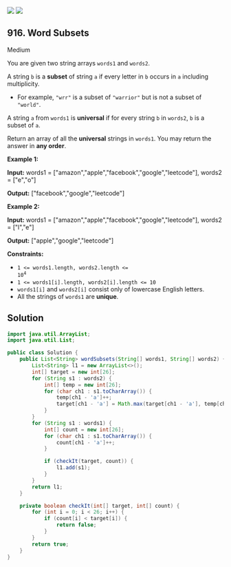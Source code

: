 [![](https://img.shields.io/github/stars/javadev/LeetCode-in-Java?label=Stars&style=flat-square)](https://github.com/javadev/LeetCode-in-Java)
[![](https://img.shields.io/github/forks/javadev/LeetCode-in-Java?label=Fork%20me%20on%20GitHub%20&style=flat-square)](https://github.com/javadev/LeetCode-in-Java/fork)

## 916\. Word Subsets

Medium

You are given two string arrays `words1` and `words2`.

A string `b` is a **subset** of string `a` if every letter in `b` occurs in `a` including multiplicity.

*   For example, `"wrr"` is a subset of `"warrior"` but is not a subset of `"world"`.

A string `a` from `words1` is **universal** if for every string `b` in `words2`, `b` is a subset of `a`.

Return an array of all the **universal** strings in `words1`. You may return the answer in **any order**.

**Example 1:**

**Input:** words1 = ["amazon","apple","facebook","google","leetcode"], words2 = ["e","o"]

**Output:** ["facebook","google","leetcode"]

**Example 2:**

**Input:** words1 = ["amazon","apple","facebook","google","leetcode"], words2 = ["l","e"]

**Output:** ["apple","google","leetcode"]

**Constraints:**

*   <code>1 <= words1.length, words2.length <= 10<sup>4</sup></code>
*   `1 <= words1[i].length, words2[i].length <= 10`
*   `words1[i]` and `words2[i]` consist only of lowercase English letters.
*   All the strings of `words1` are **unique**.

## Solution

```java
import java.util.ArrayList;
import java.util.List;

public class Solution {
    public List<String> wordSubsets(String[] words1, String[] words2) {
        List<String> l1 = new ArrayList<>();
        int[] target = new int[26];
        for (String s1 : words2) {
            int[] temp = new int[26];
            for (char ch1 : s1.toCharArray()) {
                temp[ch1 - 'a']++;
                target[ch1 - 'a'] = Math.max(target[ch1 - 'a'], temp[ch1 - 'a']);
            }
        }
        for (String s1 : words1) {
            int[] count = new int[26];
            for (char ch1 : s1.toCharArray()) {
                count[ch1 - 'a']++;
            }

            if (checkIt(target, count)) {
                l1.add(s1);
            }
        }
        return l1;
    }

    private boolean checkIt(int[] target, int[] count) {
        for (int i = 0; i < 26; i++) {
            if (count[i] < target[i]) {
                return false;
            }
        }
        return true;
    }
}
```